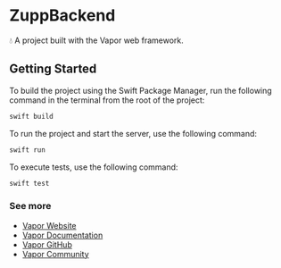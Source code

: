 # ZuppBackend

💧 A project built with the Vapor web framework.

## Getting Started

To build the project using the Swift Package Manager, run the following command in the terminal from the root of the project:
```bash
swift build
```

To run the project and start the server, use the following command:
```bash
swift run
```

To execute tests, use the following command:
```bash
swift test
```

### See more

- [Vapor Website](https://vapor.codes)
- [Vapor Documentation](https://docs.vapor.codes)
- [Vapor GitHub](https://github.com/vapor)
- [Vapor Community](https://github.com/vapor-community)
